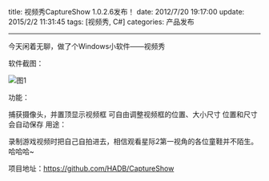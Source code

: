 title: 视频秀CaptureShow 1.0.2.6发布！
date: 2012/7/20 19:17:00
update: 2015/2/2 11:31:45 
tags: [视频秀, C#]
categories: 产品发布

---

今天闲着无聊，做了个Windows小软件——视频秀

软件截图：

![图1](/img/capture-show-1-0-2-6-release-1.jpg)

功能：

捕获摄像头，并置顶显示视频框
可自由调整视频框的位置、大小尺寸
位置和尺寸会自动保存
用途：

录制游戏视频时把自己自拍进去，相信观看星际2第一视角的各位童鞋并不陌生。
哈哈哈~

项目地址：https://github.com/HADB/CaptureShow